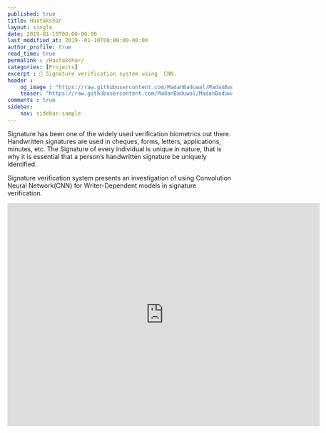 ```yaml
---
published: true
title: Hastakshar
layout: single
date: 2019-01-10T00:00-00:00
last_modified_at: 2019--01-10T00:00:00-00:00
author_profile: true
read_time: true
permalink : /Hastakshar/
categories: [Projects]
excerpt : 📝 Signature verification system using  CNN.
header :
    og_image : "https://raw.githubusercontent.com/MadanBaduwal/MadanBaduwal.github.io/main/images/hastakshar.PNG"
    teaser: "https://raw.githubusercontent.com/MadanBaduwal/MadanBaduwal.github.io/main/images/hastakshar.PNG"
comments : true
sidebar:
    nav: sidebar-sample
---
```


Signature has been one of the widely used verification biometrics out there. Handwritten signatures are used in cheques, forms, letters, applications, minutes, etc. The Signature of every individual is unique in nature, that is why it is essential that a person’s handwritten signature be uniquely identified.

Signature verification system presents an investigation of using Convolution Neural Network(CNN) for Writer-Dependent models in signature verification.


<iframe width="700" height="500" src="https://www.youtube.com/embed/g3rvkWl8mHQ" frameborder="0" allow="accelerometer; autoplay; encrypted-media; gyroscope; picture-in-picture" allowfullscreen></iframe>

<br>


